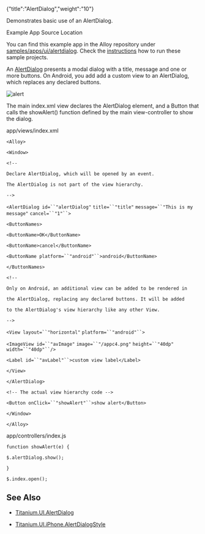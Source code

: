 {"title":"AlertDialog","weight":"10"} 

Demonstrates basic use of an AlertDialog.

Example App Source Location

You can find this example app in the Alloy repository under [samples/apps/ui/alertdialog](https://github.com/appcelerator/alloy/tree/master/samples/apps/ui/alertdialog). Check the [instructions](/docs/appc/Alloy_Framework/Alloy_Guide/Alloy_Test_Apps/) how to run these sample projects.

An [AlertDialog](#!/api/Titanium.UI.AlertDialog) presents a modal dialog with a title, message and one or more buttons. On Android, you add add a custom view to an AlertDialog, which replaces any declared buttons.

![alert](/Images/appc/download/attachments/41845735/alert.png)

The main index.xml view declares the AlertDialog element, and a Button that calls the showAlert() function defined by the main view-controller to show the dialog.

app/views/index.xml

`<Alloy>`

`<Window>`

`<!--`

`Declare AlertDialog, which will be opened by an event.`

`The AlertDialog is not part of the view hierarchy.`

`-->`

`<AlertDialog id=``"alertDialog"` `title=``"title"` `message=``"This is my message"` `cancel=``"1"``>`

`<ButtonNames>`

`<ButtonName>OK</ButtonName>`

`<ButtonName>cancel</ButtonName>`

`<ButtonName platform=``"android"``>android</ButtonName>`

`</ButtonNames>`

`<!--`

`Only on Android, an additional view can be added to be rendered in`

`the AlertDialog, replacing any declared buttons. It will be added`

`to the AlertDialog's view hierarchy like any other View.`

`-->`

`<View layout=``"horizontal"` `platform=``"android"``>`

`<ImageView id=``"avImage"` `image=``"/appc4.png"` `height=``"40dp"` `width=``"40dp"``/>`

`<Label id=``"avLabel"``>custom view label</Label>`

`</View>`

`</AlertDialog>`

`<!-- The actual view hierarchy code -->`

`<Button onClick=``"showAlert"``>show alert</Button>`

`</Window>`

`</Alloy>`

app/controllers/index.js

`function showAlert(e) {`

`$.alertDialog.show();`

`}`

`$.index.open();`

## See Also

*   [Titanium.UI.AlertDialog](https://docs.appcelerator.com/platform/latest/#!/api/Titanium.UI.AlertDialog)
    
*   [Titanium.UI.iPhone.AlertDialogStyle](#!/api/Titanium.UI.iPhone.AlertDialogStyle)